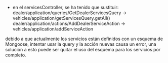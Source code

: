 * en el servicesController, se ha tenido que sustituir:
dealer/application/queries/GetDealerServicesQuery -> vehicles/application/getServicesQuery.getAll()
dealer/application/actions/AddDealerServiceAction -> vehicles/application/addServiceAction

debido a que actualmente los servicios están definidos con un esquema de Mongoose, intentar usar la query y la acción nuevas causa un error, una solución a esto puede ser quitar el uso del esquema para los servicios por completo.